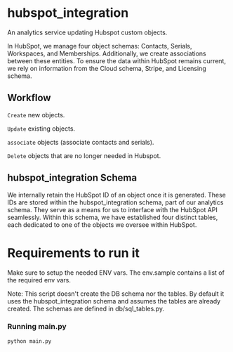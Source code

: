 # hubspot_integration
An analytics service updating Hubspot custom objects. 

In HubSpot, we manage four object schemas: Contacts, Serials, Workspaces, and Memberships. Additionally, we create associations between these entities. To ensure the data within HubSpot remains current, we rely on information from the Cloud schema, Stripe, and Licensing schema. 

## Workflow
`Create` new objects.

`Update` existing objects.

`associate` objects (associate contacts and serials).

`Delete` objects that are no longer needed in Hubspot. 


## hubspot_integration Schema
We internally retain the HubSpot ID of an object once it is generated. These IDs are stored within the hubspot_integration schema, part of our analytics schema. They serve as a means for us to interface with the HubSpot API seamlessly. Within this schema, we have established four distinct tables, each dedicated to one of the objects we oversee within HubSpot.

# Requirements to run it
Make sure to setup the needed ENV vars. The env.sample contains a list of the required env vars.

Note: This script doesn't create the DB schema nor the tables. By default it uses the hubspot_integration schema and assumes the tables are already created. The schemas are defined in db/sql_tables.py.

### Running main.py
```bash
python main.py 
```